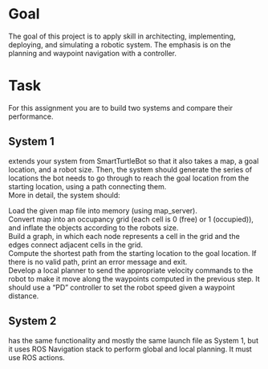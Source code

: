 # Goal</br>

The goal of this project is to apply skill in architecting, implementing, deploying, and simulating a robotic system. The emphasis is on the planning and waypoint navigation with a controller.</br>

# Task</br>

For this assignment you are to build two systems and compare their performance.</br>

## System 1</br>
extends your system from SmartTurtleBot so that it also takes a map, a goal location, and a robot size. Then, the system should generate the series of locations the bot needs to go through to reach the goal location from the starting location, using a path connecting them.</br>
More in detail, the system should:</br>

Load the given map file into memory (using map_server).</br>
Convert map into an occupancy grid (each cell is 0 (free) or 1 (occupied)), and inflate the objects according to the robots size.</br>
Build a graph, in which each node represents a cell in the grid and the edges connect adjacent cells in the grid.</br>
Compute the shortest path from the starting location to the goal location. If there is no valid path, print an error message and exit.</br>
Develop a local planner to send the appropriate velocity commands to the robot to make it move along the waypoints computed in the previous step. It should use a “PD” controller to set the robot speed given a waypoint distance.</br>

## System 2</br>
has the same functionality and mostly the same launch file as System 1, but it uses ROS Navigation stack to perform global and local planning. It must use ROS actions. </br>